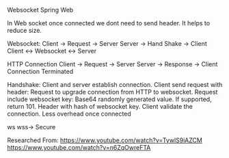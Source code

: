 Websocket
Spring Web

In Web socket once connected we dont need to send header. It helps to reduce size.



 Websocket:
 Client   -> Request -> Server
 Server -> Hand Shake -> Client
 Client <-> Websocket <-> Server 
 

HTTP Connection
Client  -> Request -> Server
Server -> Response -> Client
Connection Terminated


Handshake:
Client and server establish connection.
Client send request with header: Request to upgrade connection from HTTP to websocket.
Request include websocket key: Base64 randomly generated value.
If supported, return 101.
Header with hash of websocket key. Client validate the connection.
Less overhead once connected


ws
wss-> Secure


Researched From:
https://www.youtube.com/watch?v=TywlS9iAZCM
https://www.youtube.com/watch?v=n6ZqOwreFTA

